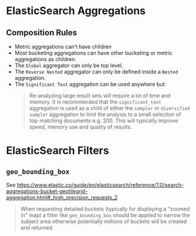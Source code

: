 # ElasticSearch Aggregations

## Composition Rules

* Metric aggregations can't have children
* Most bucketing aggregations can have other bucketing or metric
	aggregations as children.
* The `Global` aggregator can only be top level.
* The `Reverse Nested` aggregator can only be defined inside a `Nested`
	aggregation.
* The `Significant Text` aggregation can be used anywhere but:
	> Re-analyzing large result sets will require a lot of time and memory. It is
	> recommended that the `significant_text` aggregation is used as a child of
	> either the `sampler` or `diversified sampler` aggregation to limit the
	> analysis to a small selection of top-matching documents e.g. 200. This will
	> typically improve speed, memory use and quality of results.


# ElasticSearch Filters

## `geo_bounding_box`

See https://www.elastic.co/guide/en/elasticsearch/reference/7.0/search-aggregations-bucket-geotilegrid-aggregation.html#_high_precision_requests_2

> When requesting detailed buckets (typically for displaying a "zoomed in" map) a filter like `geo_bounding_box` should be applied to narrow the subject area otherwise potentially millions of buckets will be created and returned.
